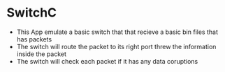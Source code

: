# SwitchC
* This App emulate a basic switch that that recieve a basic bin files that has packets
* The switch will route the packet to its right port threw the information inside the packet
* The switch will check each packet if it has any data coruptions
